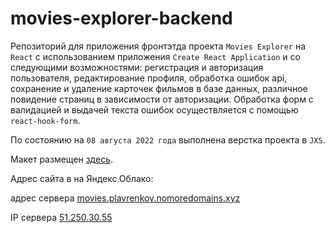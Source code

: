 # movies-explorer-backend

Репозиторий для приложения фронтэтда проекта `Movies Explorer` на `React` с использованием приложения `Create React Application` и со следующими возможностями: регистрация и авторизация пользователя, редактирование профиля, обработка ошибок api, сохранение и удаление карточек фильмов в базе данных, различное повидение страниц в зависимости от авторизации. Обработка форм с валидацией и выдачей текста ошибок осуществляется с помощью `react-hook-form`.

По состоянию на `08 августа 2022 года` выполнена верстка проекта в `JXS`.

Макет размещен [здесь](https://1drv.ms/u/s!Ag-IgKihesjUjf4prOWKwVTgsmCCmg?e=LFQDvq).

Адрес сайта в на Яндекс.Облако:

адрес сервера [movies.plavrenkov.nomoredomains.xyz](https://movies.plavrenkov.nomoredomains.xyz/)

IP сервера [51.250.30.55](https://51.250.30.55/)
